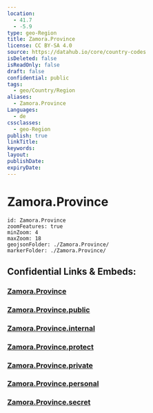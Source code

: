```yaml
---
location:
  - 41.7
  - -5.9
type: geo-Region
title: Zamora.Province
license: CC BY-SA 4.0
source: https://datahub.io/core/country-codes
isDeleted: false
isReadOnly: false
draft: false
confidential: public
tags:
  - geo/Country/Region
aliases:
  - Zamora.Province
Languages:
  - de
cssclasses:
  - geo-Region
publish: true
linkTitle:
keywords:
layout:
publishDate:
expiryDate:
---
```


# Zamora.Province

```leaflet
id: Zamora.Province
zoomFeatures: true 
minZoom: 4 
maxZoom: 18
geojsonFolder: ./Zamora.Province/
markerFolder: ./Zamora.Province/
```


## Confidential Links & Embeds: 

### [Zamora.Province](/_Standards/Earth/Continent/Europe/Europe~South/Spain/Provinces~Spain/Castilla_y_León/counties~Castillay_León/Zamora.Province.md) 

### [Zamora.Province.public](/_public/Earth/Continent/Europe/Europe~South/Spain/Provinces~Spain/Castilla_y_León/counties~Castillay_León/Zamora.Province.public.md) 

### [Zamora.Province.internal](/_internal/Earth/Continent/Europe/Europe~South/Spain/Provinces~Spain/Castilla_y_León/counties~Castillay_León/Zamora.Province.internal.md) 

### [Zamora.Province.protect](/_protect/Earth/Continent/Europe/Europe~South/Spain/Provinces~Spain/Castilla_y_León/counties~Castillay_León/Zamora.Province.protect.md) 

### [Zamora.Province.private](/_private/Earth/Continent/Europe/Europe~South/Spain/Provinces~Spain/Castilla_y_León/counties~Castillay_León/Zamora.Province.private.md) 

### [Zamora.Province.personal](/_personal/Earth/Continent/Europe/Europe~South/Spain/Provinces~Spain/Castilla_y_León/counties~Castillay_León/Zamora.Province.personal.md) 

### [Zamora.Province.secret](/_secret/Earth/Continent/Europe/Europe~South/Spain/Provinces~Spain/Castilla_y_León/counties~Castillay_León/Zamora.Province.secret.md)

